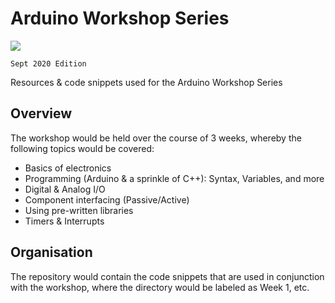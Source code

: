 # Arduino Workshop Series 

<a href="LICENSE" ><img src="https://img.shields.io/github/license/sutd-robotics/ard-ws?style=for-the-badge"/></a>

`Sept 2020 Edition`

Resources &amp; code snippets used for the Arduino Workshop Series

## Overview

The workshop would be held over the course of 3 weeks, whereby the following topics would be covered: 

- Basics of electronics
- Programming (Arduino & a sprinkle of C++): Syntax, Variables, and more
- Digital & Analog I/O
- Component interfacing (Passive/Active)
- Using pre-written libraries
- Timers & Interrupts

## Organisation
The repository would contain the code snippets that are used in conjunction with the workshop, where the directory would be labeled as Week 1, etc.
